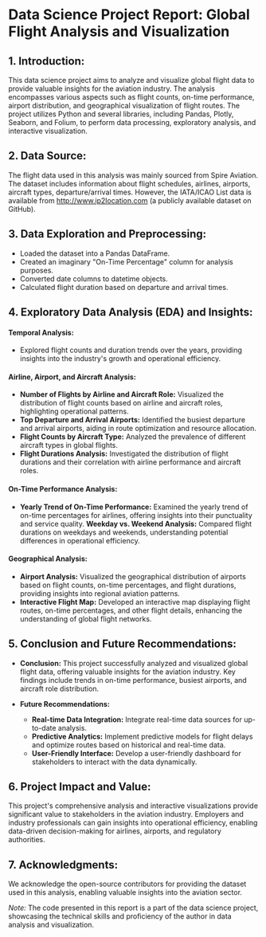 
# Data Science Project Report: Global Flight Analysis and Visualization

## 1. Introduction:
This data science project aims to analyze and visualize global flight data to provide valuable insights for the aviation industry. The analysis encompasses various aspects such as flight counts, on-time performance, airport distribution, and geographical visualization of flight routes. The project utilizes Python and several libraries, including Pandas, Plotly, Seaborn, and Folium, to perform data processing, exploratory analysis, and interactive visualization.

## 2. Data Source:
The flight data used in this analysis was mainly sourced from Spire Aviation. The dataset includes information about flight schedules, airlines, airports, aircraft types, departure/arrival times. However, the IATA/ICAO List data is available from http://www.ip2location.com (a publicly available dataset on GitHub).

## 3. Data Exploration and Preprocessing:
- Loaded the dataset into a Pandas DataFrame.
- Created an imaginary "On-Time Percentage" column for analysis purposes.
- Converted date columns to datetime objects.
- Calculated flight duration based on departure and arrival times.

## 4. Exploratory Data Analysis (EDA) and Insights:

#### Temporal Analysis:
- Explored flight counts and duration trends over the years, providing insights into the industry's growth and operational efficiency.

#### Airline, Airport, and Aircraft Analysis:
- **Number of Flights by Airline and Aircraft Role:** Visualized the distribution of flight counts based on airline and aircraft roles, highlighting operational patterns.
- **Top Departure and Arrival Airports:** Identified the busiest departure and arrival airports, aiding in route optimization and resource allocation.
- **Flight Counts by Aircraft Type:** Analyzed the prevalence of different aircraft types in global flights.
- **Flight Durations Analysis:** Investigated the distribution of flight durations and their correlation with airline performance and aircraft roles.

#### On-Time Performance Analysis:
- **Yearly Trend of On-Time Performance:** Examined the yearly trend of on-time percentages for airlines, offering insights into their punctuality and service quality.
**Weekday vs. Weekend Analysis:** Compared flight durations on weekdays and weekends, understanding potential differences in operational efficiency.

#### Geographical Analysis:
- **Airport Analysis:** Visualized the geographical distribution of airports based on flight counts, on-time percentages, and flight durations, providing insights into regional aviation patterns.
- **Interactive Flight Map:** Developed an interactive map displaying flight routes, on-time percentages, and other flight details, enhancing the understanding of global flight networks.

## 5. Conclusion and Future Recommendations:
- **Conclusion:** This project successfully analyzed and visualized global flight data, offering valuable insights for the aviation industry. Key findings include trends in on-time performance, busiest airports, and aircraft role distribution.

- **Future Recommendations:**
  - **Real-time Data Integration:** Integrate real-time data sources for up-to-date analysis.
  - **Predictive Analytics:** Implement predictive models for flight delays and optimize routes based on historical and real-time data.
  - **User-Friendly Interface:** Develop a user-friendly dashboard for stakeholders to interact with the data dynamically.

## 6. Project Impact and Value:
This project's comprehensive analysis and interactive visualizations provide significant value to stakeholders in the aviation industry. Employers and industry professionals can gain insights into operational efficiency, enabling data-driven decision-making for airlines, airports, and regulatory authorities.

## 7. Acknowledgments:
We acknowledge the open-source contributors for providing the dataset used in this analysis, enabling valuable insights into the aviation sector.

*Note:* The code presented in this report is a part of the data science project, showcasing the technical skills and proficiency of the author in data analysis and visualization.
